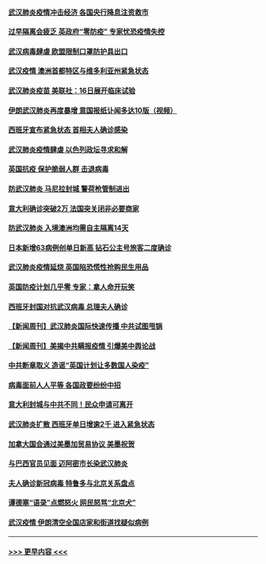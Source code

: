 #### [武汉肺炎疫情冲击经济 各国央行降息注资救市](../pages/prog202/a102800477.md?t=03160631) 
#### [过早隔离会疲乏 英政府“零防疫” 专家忧恐疫情失控](../pages/prog202/a102800434.md?t=03160631) 
#### [武汉病毒肆虐 欧盟限制口罩防护具出口](../pages/prog202/a102800413.md?t=03160631) 
#### [武汉疫情 澳洲首都特区与维多利亚州紧急状态](../pages/prog202/a102800391.md?t=03160631) 
#### [武汉肺炎疫苗 美联社：16日展开临床试验](../pages/prog202/a102800374.md?t=03160631) 
#### [伊朗武汉肺炎再度暴增 意国报纸讣闻多达10版（视频）](../pages/prog202/a102800192.md?t=03160631) 
#### [西班牙宣布紧急状态 首相夫人确诊感染](../pages/prog202/a102800168.md?t=03160631) 
#### [武汉肺炎疫情肆虐 以色列政坛寻求和解](../pages/prog202/a102800151.md?t=03160631) 
#### [英国抗疫 保护脆弱人群 击退病毒](../pages/prog202/a102800145.md?t=03160631) 
#### [防武汉肺炎 马尼拉封城 警荷枪管制进出](../pages/prog202/a102800083.md?t=03160631) 
#### [意大利确诊突破2万 法国突关闭非必要商家](../pages/prog202/a102800071.md?t=03160631) 
#### [防武汉肺炎 入境澳洲均需自主隔离14天](../pages/prog202/a102800049.md?t=03160631) 
#### [日本新增63病例创单日新高 钻石公主号旅客二度确诊](../pages/prog202/a102800002.md?t=03160631) 
#### [武汉肺炎疫情延烧 英国陷恐慌性抢购民生用品](../pages/prog202/a102799980.md?t=03160631) 
#### [英国防疫计划几乎零 专家：拿人命开玩笑](../pages/prog202/a102799943.md?t=03160631) 
#### [西班牙封国对抗武汉病毒 总理夫人确诊](../pages/prog202/a102799930.md?t=03160631) 
#### [【新闻周刊】武汉肺炎国际快速传播 中共试图甩锅](../pages/prog202/a102799845.md?t=03160631) 
#### [【新闻周刊】美揭中共瞒报疫情  引爆美中舆论战](../pages/prog202/a102799836.md?t=03160631) 
#### [中共断章取义 造谣“英国计划让多数国人染疫”](../pages/prog202/a102799810.md?t=03160631) 
#### [病毒面前人人平等 各国政要纷纷中招](../pages/prog202/a102799720.md?t=03160631) 
#### [意大利封城与中共不同！民众申请可离开](../pages/prog202/a102799706.md?t=03160631) 
#### [武汉肺炎扩散 西班牙单日增逾2千 进入紧急状态](../pages/prog202/a102799649.md?t=03160631) 
#### [加拿大国会通过美墨加贸易协议  美墨祝贺](../pages/prog202/a102799636.md?t=03160631) 
#### [与巴西官员见面 迈阿密市长染武汉肺炎](../pages/prog202/a102799484.md?t=03160631) 
#### [夫人确诊新冠病毒 特鲁多与北京关系盘点](../pages/prog202/a102799474.md?t=03160631) 
#### [谭德塞“语录”点燃怒火 网民怒骂“北京犬”](../pages/prog202/a102799480.md?t=03160631) 
#### [武汉疫情 伊朗清空全国店家和街道找疑似病例](../pages/prog202/a102799451.md?t=03160631) 

----
#### [ >>> 更早内容 <<< ](../indexes/prog202-earlier.md)
